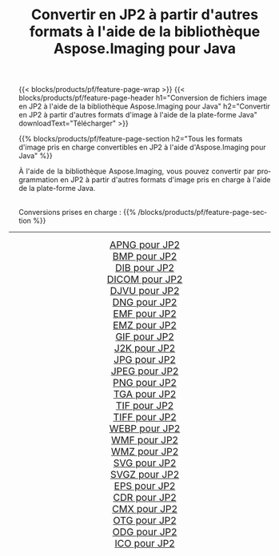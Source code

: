 ﻿---
title: Convertir en JP2 à partir d'autres formats à l'aide de la bibliothèque Aspose.Imaging pour Java 
weight: 3920
url: /fr/java/conversion/to/jp2 
lang: fr
langdirlevel: 2
locales: zh-hans,ja,it,ru,de,es,fr,nl,id,lt,pl,pt,vi,tr,ko,zh-hant,ar,hi,th,sv,cs,uk,he
description: En utilisant Aspose.Imaging, vous pouvez convertir en JP2 à partir d'autres formats en utilisant Java
---

{{< blocks/products/pf/feature-page-wrap >}}
{{< blocks/products/pf/feature-page-header h1="Conversion de fichiers image en JP2 à l'aide de la bibliothèque Aspose.Imaging pour Java" h2="Convertir en JP2 à partir d'autres formats d'image à l'aide de la plate-forme Java" downloadText="Télécharger" >}}


{{% blocks/products/pf/feature-page-section  h2="Tous les formats d'image pris en charge convertibles en JP2 à l'aide d'Aspose.Imaging pour Java" %}}
<p align=justify>À l'aide de la bibliothèque Aspose.Imaging, vous pouvez convertir par programmation en JP2 à partir d'autres formats d'image pris en charge à l'aide de la plate-forme Java.</p>
<br/>
Conversions prises en charge :
{{% /blocks/products/pf/feature-page-section %}}
<div class="container-fluid productfamilypage bg-gray">
    <div class="convertypes bg-gray agp-content section">
        <div class="container">
		<hr style="margin-left:-20px;"/>
		<div class="row other-converters" style="gap: 10px;font-size: 19px;text-align:center;">
		    <div class='col-md-2 other-converter remove-lp remove-rp'><a href="/imaging/fr/java/conversion/apng-to-jp2" style="padding:15px;">APNG pour JP2</a></div>
<div class='col-md-2 other-converter remove-lp remove-rp'><a href="/imaging/fr/java/conversion/bmp-to-jp2" style="padding:15px;">BMP pour JP2</a></div>
<div class='col-md-2 other-converter remove-lp remove-rp'><a href="/imaging/fr/java/conversion/dib-to-jp2" style="padding:15px;">DIB pour JP2</a></div>
<div class='col-md-2 other-converter remove-lp remove-rp'><a href="/imaging/fr/java/conversion/dicom-to-jp2" style="padding:15px;">DICOM pour JP2</a></div>
<div class='col-md-2 other-converter remove-lp remove-rp'><a href="/imaging/fr/java/conversion/djvu-to-jp2" style="padding:15px;">DJVU pour JP2</a></div>
<div class='col-md-2 other-converter remove-lp remove-rp'><a href="/imaging/fr/java/conversion/dng-to-jp2" style="padding:15px;">DNG pour JP2</a></div>
<div class='col-md-2 other-converter remove-lp remove-rp'><a href="/imaging/fr/java/conversion/emf-to-jp2" style="padding:15px;">EMF pour JP2</a></div>
<div class='col-md-2 other-converter remove-lp remove-rp'><a href="/imaging/fr/java/conversion/emz-to-jp2" style="padding:15px;">EMZ pour JP2</a></div>
<div class='col-md-2 other-converter remove-lp remove-rp'><a href="/imaging/fr/java/conversion/gif-to-jp2" style="padding:15px;">GIF pour JP2</a></div>
<div class='col-md-2 other-converter remove-lp remove-rp'><a href="/imaging/fr/java/conversion/j2k-to-jp2" style="padding:15px;">J2K pour JP2</a></div>
<div class='col-md-2 other-converter remove-lp remove-rp'><a href="/imaging/fr/java/conversion/jpg-to-jp2" style="padding:15px;">JPG pour JP2</a></div>
<div class='col-md-2 other-converter remove-lp remove-rp'><a href="/imaging/fr/java/conversion/jpeg-to-jp2" style="padding:15px;">JPEG pour JP2</a></div>
<div class='col-md-2 other-converter remove-lp remove-rp'><a href="/imaging/fr/java/conversion/png-to-jp2" style="padding:15px;">PNG pour JP2</a></div>
<div class='col-md-2 other-converter remove-lp remove-rp'><a href="/imaging/fr/java/conversion/tga-to-jp2" style="padding:15px;">TGA pour JP2</a></div>
<div class='col-md-2 other-converter remove-lp remove-rp'><a href="/imaging/fr/java/conversion/tif-to-jp2" style="padding:15px;">TIF pour JP2</a></div>
<div class='col-md-2 other-converter remove-lp remove-rp'><a href="/imaging/fr/java/conversion/tiff-to-jp2" style="padding:15px;">TIFF pour JP2</a></div>
<div class='col-md-2 other-converter remove-lp remove-rp'><a href="/imaging/fr/java/conversion/webp-to-jp2" style="padding:15px;">WEBP pour JP2</a></div>
<div class='col-md-2 other-converter remove-lp remove-rp'><a href="/imaging/fr/java/conversion/wmf-to-jp2" style="padding:15px;">WMF pour JP2</a></div>
<div class='col-md-2 other-converter remove-lp remove-rp'><a href="/imaging/fr/java/conversion/wmz-to-jp2" style="padding:15px;">WMZ pour JP2</a></div>
<div class='col-md-2 other-converter remove-lp remove-rp'><a href="/imaging/fr/java/conversion/svg-to-jp2" style="padding:15px;">SVG pour JP2</a></div>
<div class='col-md-2 other-converter remove-lp remove-rp'><a href="/imaging/fr/java/conversion/svgz-to-jp2" style="padding:15px;">SVGZ pour JP2</a></div>
<div class='col-md-2 other-converter remove-lp remove-rp'><a href="/imaging/fr/java/conversion/eps-to-jp2" style="padding:15px;">EPS pour JP2</a></div>
<div class='col-md-2 other-converter remove-lp remove-rp'><a href="/imaging/fr/java/conversion/cdr-to-jp2" style="padding:15px;">CDR pour JP2</a></div>
<div class='col-md-2 other-converter remove-lp remove-rp'><a href="/imaging/fr/java/conversion/cmx-to-jp2" style="padding:15px;">CMX pour JP2</a></div>
<div class='col-md-2 other-converter remove-lp remove-rp'><a href="/imaging/fr/java/conversion/otg-to-jp2" style="padding:15px;">OTG pour JP2</a></div>
<div class='col-md-2 other-converter remove-lp remove-rp'><a href="/imaging/fr/java/conversion/odg-to-jp2" style="padding:15px;">ODG pour JP2</a></div>
<div class='col-md-2 other-converter remove-lp remove-rp'><a href="/imaging/fr/java/conversion/ico-to-jp2" style="padding:15px;">ICO pour JP2</a></div>
                </div>
        </div>
    </div>
</div>
<br/>

